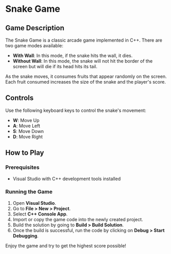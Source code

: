 # Snake Game

## Game Description
The Snake Game is a classic arcade game implemented in C++. There are two game modes available:

- **With Wall**: In this mode, if the snake hits the wall, it dies.
- **Without Wall**: In this mode, the snake will not hit the border of the screen but will die if its head hits its tail.

As the snake moves, it consumes fruits that appear randomly on the screen. Each fruit consumed increases the size of the snake and the player's score.

## Controls
Use the following keyboard keys to control the snake's movement:

- **W**: Move Up
- **A**: Move Left
- **S**: Move Down
- **D**: Move Right

## How to Play

### Prerequisites
- Visual Studio with C++ development tools installed

### Running the Game

1. Open **Visual Studio**.
2. Go to **File > New > Project**.
3. Select **C++ Console App**.
4. Import or copy the game code into the newly created project.
5. Build the solution by going to **Build > Build Solution**.
6. Once the build is successful, run the code by clicking on **Debug > Start Debugging**.

Enjoy the game and try to get the highest score possible!
